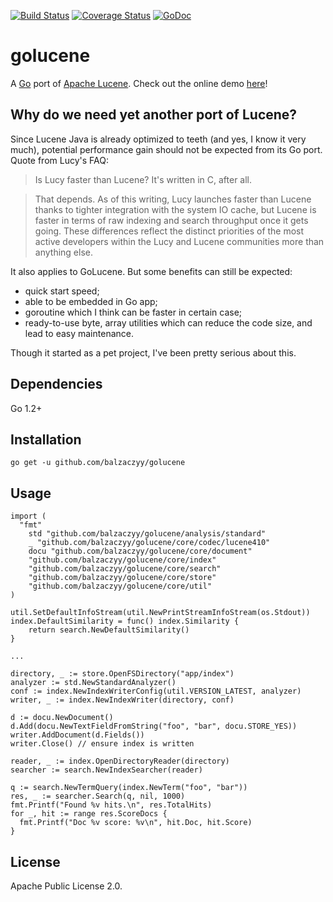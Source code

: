 [![Build Status](https://travis-ci.org/balzaczyy/golucene.svg?branch=master)](https://travis-ci.org/balzaczyy/golucene)
[![Coverage Status](https://coveralls.io/repos/balzaczyy/golucene/badge.png?branch=lucene410)](https://coveralls.io/r/balzaczyy/golucene?branch=lucene410)
[![GoDoc](https://godoc.org/github.com/balzaczyy/golucene?status.svg)](https://godoc.org/github.com/balzaczyy/golucene)

golucene
========

A [Go](http://golang.org) port of [Apache Lucene](http://lucene.apache.org). Check out the online demo [here](http://hamlet.mybluemix.net/)!

Why do we need yet another port of Lucene?
------------------------------------------

Since Lucene Java is already optimized to teeth (and yes, I know it very much), potential performance gain should not be expected from its Go port. Quote from Lucy's FAQ:

>Is Lucy faster than Lucene? It's written in C, after all.

>That depends. As of this writing, Lucy launches faster than Lucene thanks to tighter integration with the system IO cache, but Lucene is faster in terms of raw indexing and search throughput once it gets going. These differences reflect the distinct priorities of the most active developers within the Lucy and Lucene communities more than anything else.

It also applies to GoLucene. But some benefits can still be expected:
- quick start speed;
- able to be embedded in Go app;
- goroutine which I think can be faster in certain case;
- ready-to-use byte, array utilities which can reduce the code size, and lead to easy maintenance.

Though it started as a pet project, I've been pretty serious about this.

Dependencies
------------
Go 1.2+

Installation
------------

	go get -u github.com/balzaczyy/golucene

Usage
-----

	import (
	  "fmt"
		std "github.com/balzaczyy/golucene/analysis/standard"
		_ "github.com/balzaczyy/golucene/core/codec/lucene410"
		docu "github.com/balzaczyy/golucene/core/document"
		"github.com/balzaczyy/golucene/core/index"
		"github.com/balzaczyy/golucene/core/search"
		"github.com/balzaczyy/golucene/core/store"
		"github.com/balzaczyy/golucene/core/util"
	)

	util.SetDefaultInfoStream(util.NewPrintStreamInfoStream(os.Stdout))
	index.DefaultSimilarity = func() index.Similarity {
		return search.NewDefaultSimilarity()
	}
	
	...

	directory, _ := store.OpenFSDirectory("app/index")
	analyzer := std.NewStandardAnalyzer()
	conf := index.NewIndexWriterConfig(util.VERSION_LATEST, analyzer)
	writer, _ := index.NewIndexWriter(directory, conf)

	d := docu.NewDocument()
	d.Add(docu.NewTextFieldFromString("foo", "bar", docu.STORE_YES))
	writer.AddDocument(d.Fields())
	writer.Close() // ensure index is written

	reader, _ := index.OpenDirectoryReader(directory)
	searcher := search.NewIndexSearcher(reader)
	
	q := search.NewTermQuery(index.NewTerm("foo", "bar"))
	res, _ := searcher.Search(q, nil, 1000)
	fmt.Printf("Found %v hits.\n", res.TotalHits)
	for _, hit := range res.ScoreDocs {
	  fmt.Printf("Doc %v score: %v\n", hit.Doc, hit.Score)
	}

License
-------
Apache Public License 2.0.
